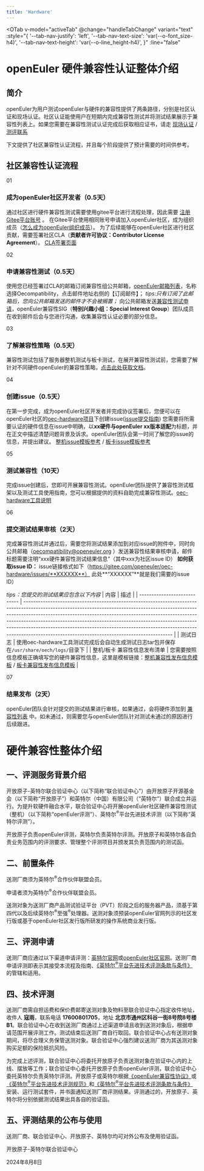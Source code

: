 ```yaml
---
title: 'Hardware'
---
```


<script setup lang="ts">
import { ref, onMounted } from 'vue';

import {
  OBreadcrumb,
  OBreadcrumbItem,
  OTab,
  OTabPane,
} from '@opensig/opendesign';
import TheHardWare from "~@/views/compatibility/TheHardWare.vue";
import { getUrlParams } from "~@/utils/common.ts";
import { useI18n } from '@/i18n';
const i18n = useI18n();
const activeTab = ref('');

const handleTabChange = (val:string) => {
  if (val) {
    history.pushState(null, '', `?overview=true`);
  } else {
   const urlWithoutParams = window.location.href.split('?')[0];
   history.pushState(null, '', urlWithoutParams);
  }
}
onMounted(() => {
  activeTab.value = getUrlParams(window.location.href).get('overview') || '';
})
</script>

<TheHardWare />

<div class='wrapper'>

<OTab
  v-model="activeTab"
  @change="handleTabChange"
  variant="text"
  :style="{
    '--tab-nav-justify': 'left',
    '--tab-nav-text-size': 'var(--o-font_size-h4)',
    '--tab-nav-text-height': 'var(--o-line_height-h4)',
  }"
  :line="false"
>
<OTabPane :label="i18n.compatibility.HARDWARE_OEC_DETAIL.TITLE" value="">
<div class='markdown'>

# openEuler 硬件兼容性认证整体介绍

## 简介
openEuler为用户测试openEuler与硬件的兼容性提供了两条路径，分别是社区认证和现场认证。社区认证能使用户在短期内完成兼容性测试并将测试结果展示于兼容性列表上。如果您需要在兼容性测试认证完成后获取相应证书，请走 [现场认证](https://gitee.com/openeuler/technical-certification/blob/master/README.md) / [测评联系](https://gitee.com/openeuler/technical-certification/issues/I9MY2A?from=project-issue)

下文提供了社区兼容性认证流程，并且每个阶段提供了预计需要的时间供参考。

## 社区兼容性认证流程
<!-- ----------------------------------------------------------------------- -->

<div class='step'>

<div class="order-number">
  01
</div>

<div class="content">

###  成为openEuler社区开发者（0.5天）
通过社区进行硬件兼容性测试需要使用gitee平台进行流程处理，因此需要 [注册Gitee平台账号](https://gitee.com/signup?redirect_to_url=%2F) 。
在Gitee平台使用相同账号申请加入openEuler社区，成为组织成员（[怎么成为openEuler组织成员](https://gitee.com/openeuler/infrastructure/blob/master/docs/openEuler-Infra-FAQ.md)）。
为了后续能够在openEuler社区进行社区贡献，需要签署社区CLA（**贡献者许可协议：Contributor License Agreement**）。
[CLA签署页面](https://clasign.osinfra.cn/sign/gitee_openeuler-1611298811283968340)

</div>

</div>
<!-- ----------------------------------------------------------------------- -->

<div class='step'>

<div class="order-number">
  02
</div>

<div class="content">

###  申请兼容性测试（0.5天）
使用您已经签署过CLA的邮箱订阅兼容性组公共邮箱，[openEuler邮箱列表](https://www.openeuler.org/zh/community/mailing-list/)，名称选择Oecompatibility，点击邮件地址右侧的【订阅邮件】；
*tips:只有订阅了此邮箱后，您向公共邮箱发送的邮件才不会被搁置；*
向公共邮箱发送[兼容性测试申请](mailto:oecompatibility@openeuler.org?subject=申请硬件兼容性测试)，openEuler兼容性SIG（**特别兴趣小组：Special Interest Group**）团队成员在收到邮件后会与您进行沟通，收集兼容性认证必要的部分信息。

</div>

</div>

<div class='step'>

<div class="order-number">
  03
</div>

<div class="content">

###  了解兼容性策略（0.5天）
兼容性测试包括了服务器整机测试与板卡测试，在展开兼容性测试前，您需要了解针对不同硬件openEuler的兼容性策略，[点击此处获取文档](https://www.openeuler.org/category/support/compatibility/openEuler-compatibility.pdf)。

</div>

</div>
<!-- ----------------------------------------------------------------------- -->

<div class='step'>

<div class="order-number">
  04
</div>

<div class="content">

###  创建issue（0.5天）
在第一步完成，成为openEuler社区开发者并完成协议签署后，您便可以在openEuler社区的[oec-hardware项目](https://gitee.com/openeuler/oec-hardware)下创建issue([issue提交指南](https://gitee.com/openeuler/community/blob/master/zh/contributors/issue-submit.md))
您需要将所需要认证的硬件信息在issue中明确，以**xx硬件与openEuler xx版本适配**为标题，并在正文中描述清楚问题背景及诉求。openEuler团队会第一时间了解您的issue的信息，并提出建议。
[整机issue模板参考](https://gitee.com/openeuler/oec-hardware/issues/IACFVK?from=project-issue) / [板卡issue模板参考](https://gitee.com/openeuler/oec-hardware/issues/IACFTN?from=project-issue)

</div>

</div>
<!-- ----------------------------------------------------------------------- -->

<div class='step'>

<div class="order-number">
  05
</div>

<div class="content">

###  测试兼容性（10天）
完成issue创建后，您即可开展兼容性测试。openEuler团队提供了兼容性测试框架以及测试工具使用指南，您可以根据提供的资料自助完成兼容性测试。[oec-hardware工具说明](https://gitee.com/openeuler/oec-hardware/blob/master/README.md)

</div>

</div>
<!-- ----------------------------------------------------------------------- -->

<div class='step'>

<div class="order-number">
  06
</div>

<div class="content">

###  提交测试结果审核（2天）
完成兼容性测试并通过后，需要您将测试结果添加到对应issue的附件中，同时向公共邮箱（oecompatibility@openeuler.org ）发送兼容性结果审核申请，邮件标题需要注明“xxx硬件兼容性测试结果信息”（其中xxx为社区issue ID）
**如何获取issue ID：** issue链接格式如下（https://gitee.com/openeuler/oec-hardware/issues/**XXXXXX**） 此处**“XXXXXX”**就是我们需要的issue ID）

*tips：您提交的测试结果应包含以下内容*
| 内容                         | 描述                                                                                                                                                                                                                                                                                                                                                                                                                                                                |
| ---------------------------- | ------------------------------------------------------------------------------------------------------------------------------------------------------------------------------------------------------------------------------------------------------------------------------------------------------------------------------------------------------------------------------------------------------------------------------------------------------------------- |
| 测试日志                     | 使用oec-hardware工具测试完成后会自动生成测试日志tar包并保存在`/usr/share/oech/logs/`目录下                                                                                                                                                                                                                                                                                                                                                                          |
| 整机/板卡 兼容性信息发布清单 | 您需要按照信息模板正确填写您的硬件兼容性信息，这里是模板链接：[整机兼容性发布信息模板](https://gitee.com/openeuler/oec-hardware/blob/master/templates/%E6%95%B4%E6%9C%BA%E5%85%BC%E5%AE%B9%E6%80%A7%E5%8F%91%E5%B8%83%E4%BF%A1%E6%81%AF%E6%A8%A1%E6%9D%BF.xlsx) / [板卡兼容性发布信息模板](https://gitee.com/openeuler/oec-hardware/blob/master/templates/%E6%9D%BF%E5%8D%A1%E5%85%BC%E5%AE%B9%E6%80%A7%E5%8F%91%E5%B8%83%E6%B8%85%E5%8D%95%E6%A8%A1%E6%9D%BF.xlsx) |


</div>

</div>
<!-- ----------------------------------------------------------------------- -->
<div class='step'>

<div class="order-number">
  07
</div>

<div class="content">

###  结果发布（2天）
openEuler团队会针对提交的测试结果进行审核，如果通过，会将硬件添加到 [兼容性列表](https://www.openeuler.org/zh/compatibility/) 中。如未通过，则需要您与openEuler团队针对测试未通过的原因进行后续跟进。

</div>

</div>

</div>
</OTabPane>
<!-- 硬件兼容性整体介绍 -->
<OTabPane :label="i18n.compatibility.COMPATIBILITY_HARDWARE" value="true">

<div class="markdown">

# 硬件兼容性整体介绍

## 一、评测服务背景介绍

开放原子-英特尔联合验证中心（以下简称“联合验证中心”）由开放原子开源基金会（以下简称“开放原子”）和英特尔（中国）有限公司（“英特尔”）联合成立并运行。为提升软硬件融合水平，联合验证中心将开展openEuler社区硬件兼容性测试（整机）（以下简称“openEuler评测”）、英特尔<sup>®</sup>平台先进技术评测（以下简称“英特尔评测”）。

开放原子负责openEuler评测，英特尔负责英特尔评测。开放原子和英特尔各自负责业务范围内的评测要求、管理整个评测项目并颁发其负责范围内的测试函。

## 二、前置条件

送测厂商须为英特尔<sup>®</sup>合作伙伴联盟会员。

申请者须为英特尔<sup>®</sup>合作伙伴联盟会员。

送测对象为送测厂商产品测试验证平台（PVT）阶段之后的服务器产品，须基于第四代以及后续英特尔<sup>®</sup>至强<sup>®</sup>处理器。送测对象须预装openEuler官网列示的社区发行版或基于openEuler社区发行版所研发的操作系统商业发行版。

## 三、评测申请

送测厂商应通过以下渠道申请评测：[英特尔官网](https://www.intel.cn/content/www/cn/zh/homepage.html)或[openEuler社区官网](/zh/)。送测厂商申请评测即表示其接受本流程及指南、[《英特尔<sup>®</sup>平台先进技术评测条款与条件》](/zh/compatibility/terms-and-conditions/)的管辖和适用。

## 四、技术评测

送测厂商需自担运费和保价费邮寄送测对象及物料至联合验证中心指定收件地址，收件人 **寇雨**，联系电话 **17600801705**，地址 **北京市通州区科谷一街8号院8号楼B1**。联合验证中心在收到送测厂商通过上述渠道申请且收到送测对象后，根据申请范围开展评测工作。测试结束后送测厂商自行取回。联合验证中心占有送测对象期间，将尽合理义务保管送测对象。联合验证中心强烈建议送测厂商为其送测对象购买足额的保险抵抗风险。

为完成上述评测，联合验证中心将委托开放原子负责送测对象在验证中心内的上线、摆放等工作；联合验证中心委托开放原子负责openEuler评测，联合验证中心委托英特尔负责英特尔评测。开放原子或英特尔根据[《openEuler兼容性协议》](https://certification.openeuler.org/#/compatibilityProtocol)或[《英特尔<sup>®</sup>平台先进技术评测规范》](/zh/compatibility/intel-validation-specification/)和[《英特尔<sup>®</sup>平台先进技术评测条款与条件》](/zh/compatibility/terms-and-conditions/)安装、运行测试套件，并书面通知送测厂商评测结果。评测通过的，开放原子、英特尔将分别依据测试结果出具各自的验证函。

## 五、评测结果的公布与使用

送测厂商、联合验证中心、开放原子、英特尔均可对外公布及使用验证函。

开放原子-英特尔联合验证中心

2024年8月8日

</div>

</OTabPane>
</OTab>

</div>


<style lang="scss" scoped> @import './index.scss';


</style>

